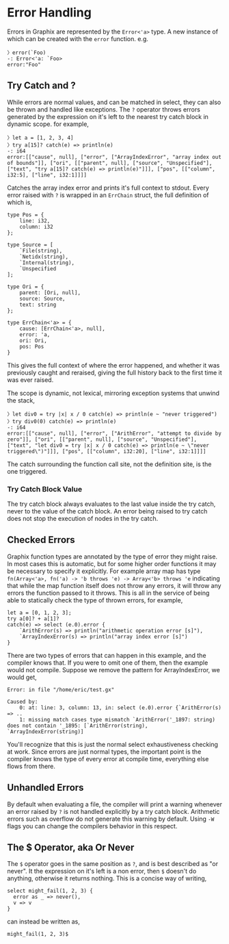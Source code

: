 # Error Handling

Errors in Graphix are represented by the `Error<'a>` type. A new instance of
which can be created with the `error` function. e.g.

```
〉error(`Foo)
-: Error<'a: `Foo>
error:"Foo"
```

## Try Catch and ?

While errors are normal values, and can be matched in select, they can also be
thrown and handled like exceptions. The `?` operator throws errors generated by
the expression on it's left to the nearest try catch block in dynamic scope. for
example,

```
〉let a = [1, 2, 3, 4]
〉try a[15]? catch(e) => println(e)
-: i64
error:[["cause", null], ["error", ["ArrayIndexError", "array index out of bounds"]], ["ori", [["parent", null], ["source", "Unspecified"], ["text", "try a[15]? catch(e) => println(e)"]]], ["pos", [["column", i32:5], ["line", i32:1]]]]
```

Catches the array index error and prints it's full context to stdout. Every
error raised with `?` is wrapped in an `ErrChain` struct, the full definition of
which is,

```
type Pos = {
    line: i32,
    column: i32
};

type Source = [
    `File(string),
    `Netidx(string),
    `Internal(string),
    `Unspecified
];

type Ori = {
    parent: [Ori, null],
    source: Source,
    text: string
};

type ErrChain<'a> = {
    cause: [ErrChain<'a>, null],
    error: 'a,
    ori: Ori,
    pos: Pos
}
```

This gives the full context of where the error happened, and whether it was
previously caught and reraised, giving the full history back to the first time
it was ever raised.

The scope is dynamic, not lexical, mirroring exception systems that unwind the
stack,

```
〉let div0 = try |x| x / 0 catch(e) => println(e ~ "never triggered")
〉try div0(0) catch(e) => println(e)
-: i64
error:[["cause", null], ["error", ["ArithError", "attempt to divide by zero"]], ["ori", [["parent", null], ["source", "Unspecified"], ["text", "let div0 = try |x| x / 0 catch(e) => println(e ~ \"never triggered\")"]]], ["pos", [["column", i32:20], ["line", i32:1]]]]
```

The catch surrounding the function call site, not the definition site, is the
one triggered.

### Try Catch Block Value

The try catch block always evaluates to the last value inside the try catch,
never to the value of the catch block. An error being raised to try catch does
not stop the execution of nodes in the try catch.

## Checked Errors

Graphix function types are annotated by the type of error they might raise. In
most cases this is automatic, but for some higher order functions it may be
necessary to specify it explicitly. For example array map has type
`fn(Array<'a>, fn('a) -> 'b throws 'e) -> Array<'b> throws 'e` indicating that
while the map function itself does not throw any errors, it will throw any
errors the function passed to it throws. This is all in the service of being
able to statically check the type of thrown errors, for example,

```
let a = [0, 1, 2, 3];
try a[0]? + a[1]?
catch(e) => select (e.0).error {
    `ArithError(s) => println("arithmetic operation error [s]"),
    `ArrayIndexError(s) => println("array index error [s]")
}
```

There are two types of errors that can happen in this example, and the compiler
knows that. If you were to omit one of them, then the example would not compile.
Suppose we remove the pattern for ArrayIndexError, we would get,

```
Error: in file "/home/eric/test.gx"

Caused by:
    0: at: line: 3, column: 13, in: select (e.0).error {`ArithError(s) => ..
    1: missing match cases type mismatch `ArithError('_1897: string) does not contain '_1895: [`ArithError(string), `ArrayIndexError(string)]
```

You'll recognize that this is just the normal select exhaustiveness checking at
work. Since errors are just normal types, the important point is the compiler
knows the type of every error at compile time, everything else flows from there.

## Unhandled Errors

By default when evaluating a file, the compiler will print a warning whenever an
error raised by `?` is not handled explicitly by a try catch block. Arithmetic
errors such as overflow do not generate this warning by default. Using `-W`
flags you can change the compilers behavior in this respect.

## The $ Operator, aka Or Never

The `$` operator goes in the same position as `?`, and is best described as "or
never". It the expression on it's left is a non error, then `$` doesn't do
anything, otherwise it returns nothing. This is a concise way of writing,

```
select might_fail(1, 2, 3) {
  error as _ => never(),
  v => v
}
```

can instead be written as,

```
might_fail(1, 2, 3)$
```
